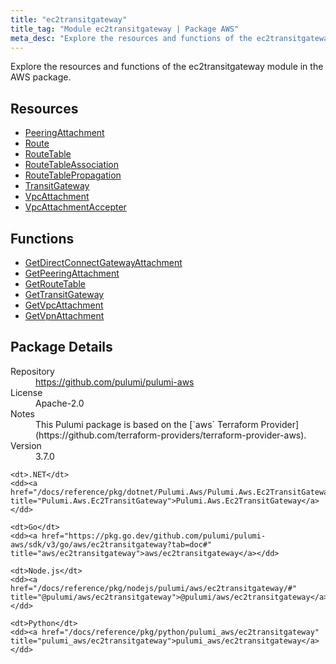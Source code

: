 ```yaml
---
title: "ec2transitgateway"
title_tag: "Module ec2transitgateway | Package AWS"
meta_desc: "Explore the resources and functions of the ec2transitgateway module in the AWS package."
---
```


<!-- WARNING: this file was generated by Pulumi Docs Generator. -->
<!-- Do not edit by hand unless you're certain you know what you are doing! -->

Explore the resources and functions of the ec2transitgateway module in the AWS package.

<h2 id="resources">Resources</h2>
<ul class="api">
    <li><a href="peeringattachment" title="PeeringAttachment"><span class="symbol resource"></span>PeeringAttachment</a></li>
    <li><a href="route" title="Route"><span class="symbol resource"></span>Route</a></li>
    <li><a href="routetable" title="RouteTable"><span class="symbol resource"></span>RouteTable</a></li>
    <li><a href="routetableassociation" title="RouteTableAssociation"><span class="symbol resource"></span>RouteTableAssociation</a></li>
    <li><a href="routetablepropagation" title="RouteTablePropagation"><span class="symbol resource"></span>RouteTablePropagation</a></li>
    <li><a href="transitgateway" title="TransitGateway"><span class="symbol resource"></span>TransitGateway</a></li>
    <li><a href="vpcattachment" title="VpcAttachment"><span class="symbol resource"></span>VpcAttachment</a></li>
    <li><a href="vpcattachmentaccepter" title="VpcAttachmentAccepter"><span class="symbol resource"></span>VpcAttachmentAccepter</a></li>
</ul>

<h2 id="functions">Functions</h2>
<ul class="api">
    <li><a href="getdirectconnectgatewayattachment" title="GetDirectConnectGatewayAttachment"><span class="symbol function"></span>GetDirectConnectGatewayAttachment</a></li>
    <li><a href="getpeeringattachment" title="GetPeeringAttachment"><span class="symbol function"></span>GetPeeringAttachment</a></li>
    <li><a href="getroutetable" title="GetRouteTable"><span class="symbol function"></span>GetRouteTable</a></li>
    <li><a href="gettransitgateway" title="GetTransitGateway"><span class="symbol function"></span>GetTransitGateway</a></li>
    <li><a href="getvpcattachment" title="GetVpcAttachment"><span class="symbol function"></span>GetVpcAttachment</a></li>
    <li><a href="getvpnattachment" title="GetVpnAttachment"><span class="symbol function"></span>GetVpnAttachment</a></li>
</ul>

<h2 id="package-details">Package Details</h2>
<dl class="package-details">
	<dt>Repository</dt>
	<dd><a href="https://github.com/pulumi/pulumi-aws">https://github.com/pulumi/pulumi-aws</a></dd>
	<dt>License</dt>
	<dd>Apache-2.0</dd>
	<dt>Notes</dt>
	<dd>This Pulumi package is based on the [`aws` Terraform Provider](https://github.com/terraform-providers/terraform-provider-aws).</dd>
	<dt>Version</dt>
	<dd>3.7.0</dd>
</dl>



<dl class="tabular">

    <dt>.NET</dt>
    <dd><a href="/docs/reference/pkg/dotnet/Pulumi.Aws/Pulumi.Aws.Ec2TransitGateway.html" title="Pulumi.Aws.Ec2TransitGateway">Pulumi.Aws.Ec2TransitGateway</a></dd>

    <dt>Go</dt>
    <dd><a href="https://pkg.go.dev/github.com/pulumi/pulumi-aws/sdk/v3/go/aws/ec2transitgateway?tab=doc#" title="aws/ec2transitgateway">aws/ec2transitgateway</a></dd>

    <dt>Node.js</dt>
    <dd><a href="/docs/reference/pkg/nodejs/pulumi/aws/ec2transitgateway/#" title="@pulumi/aws/ec2transitgateway">@pulumi/aws/ec2transitgateway</a></dd>

    <dt>Python</dt>
    <dd><a href="/docs/reference/pkg/python/pulumi_aws/ec2transitgateway" title="pulumi_aws/ec2transitgateway">pulumi_aws/ec2transitgateway</a></dd>

</dl>

